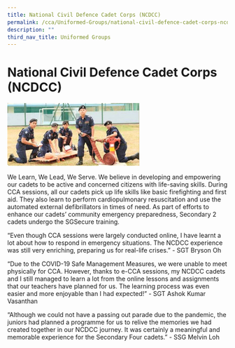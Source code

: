 ```yaml
---
title: National Civil Defence Cadet Corps (NCDCC)
permalink: /cca/Uniformed-Groups/national-civil-defence-cadet-corps-ncdcc/
description: ""
third_nav_title: Uniformed Groups
---
```

# **National Civil Defence Cadet Corps (NCDCC)**

<img src="/images/NCDCC.jpg" 
     style="width:60%">

We Learn, We Lead, We Serve. We believe in developing and empowering our cadets to be active and concerned citizens with life-saving skills. During CCA sessions, all our cadets pick up life skills like basic firefighting and first aid. They also learn to perform cardiopulmonary resuscitation and use the automated external defibrillators in times of need. As part of efforts to enhance our cadets’ community emergency preparedness, Secondary 2 cadets undergo the SGSecure training. 

“Even though CCA sessions were largely conducted online, I have learnt a lot about how to respond in emergency situations. The NCDCC experience was still very enriching, preparing us for real-life crises.” - SGT Bryson Oh 

“Due to the COVID-19 Safe Management Measures, we were unable to meet physically for CCA. However, thanks to e-CCA sessions, my NCDCC cadets and I still managed to learn a lot from the online lessons and assignments that our teachers have planned for us. The learning process was even easier and more enjoyable than I had expected!” - SGT Ashok Kumar Vasanthan
 
“Although we could not have a passing out parade due to the pandemic, the juniors had planned a programme for us to relive the memories we had created together in our NCDCC journey. It was certainly a meaningful and memorable experience for the Secondary Four cadets.” - SSG Melvin Loh